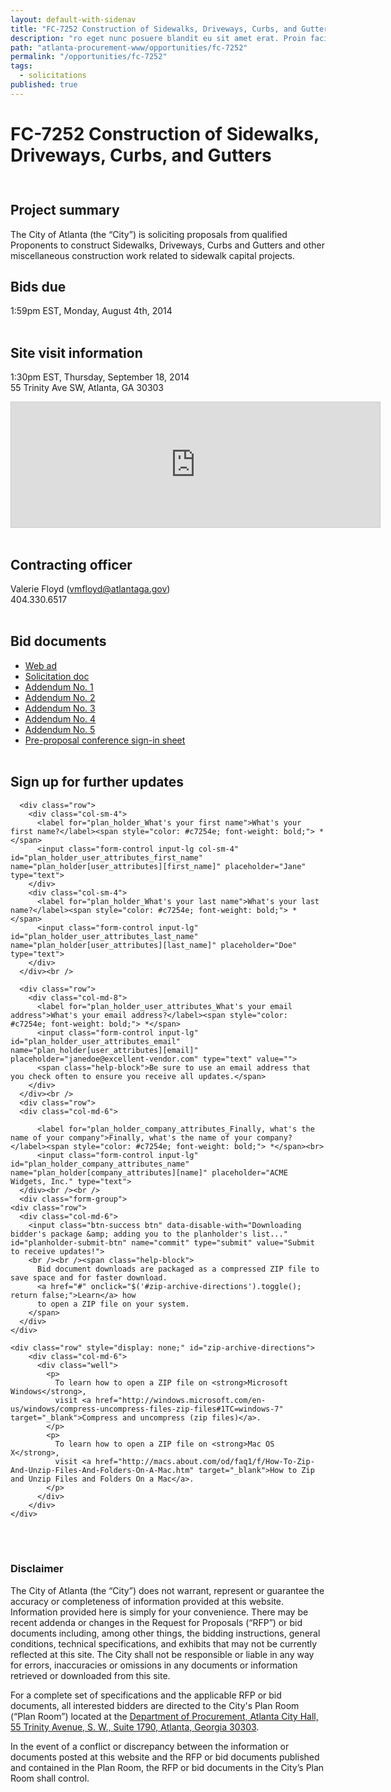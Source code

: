 ```yaml
---
layout: default-with-sidenav
title: "FC-7252 Construction of Sidewalks, Driveways, Curbs, and Gutters"
description: "ro eget nunc posuere blandit eu sit amet erat. Proin facilisis pellentesque pretium. Sed convallis rutrum turpis vel blandit. Donec id rhoncus diam. Duis ac bibendum est, in fringilla erat. Aliquam congue, risus in accumsan pulvinar, sapien nisi posuere velit, a pharetra lectus tellus egestas sapie"
path: "atlanta-procurement-www/opportunities/fc-7252"
permalink: "/opportunities/fc-7252"
tags:
  - solicitations
published: true
---
```


# FC-7252 Construction of Sidewalks, Driveways, Curbs, and Gutters

<script src="//platform.linkedin.com/in.js" type="text/javascript">
  lang: en_US
</script>
<script type="IN/Share" data-url="http://codeforamerica.github.io/atlanta-procurement-www/opportunities/fc-7252/" data-counter="right"></script>
<div style="height: 10px;">&nbsp;</div>

## Project summary
The City of Atlanta (the “City”) is soliciting proposals from
qualified Proponents to construct Sidewalks, Driveways, Curbs and Gutters and other miscellaneous construction work related to sidewalk capital projects.  

## Bids due  
1:59pm EST, Monday, August 4th, 2014
<br><br>

## Site visit information
1:30pm EST, Thursday, September 18, 2014  
55 Trinity Ave SW, Atlanta, GA 30303  

<iframe src="https://www.google.com/maps/embed?pb=!1m18!1m12!1m3!1d3317.4722616218355!2d-84.39067779999999!3d33.748460200000004!2m3!1f0!2f0!3f0!3m2!1i1024!2i768!4f13.1!3m3!1m2!1s0x88f50384a1145c5f%3A0xde099682688d4474!2s55+Trinity+Ave+SW%2C+Atlanta%2C+GA+30303!5e0!3m2!1sen!2sus!4v1410964997057" width="590" height="200" frameborder="0" style="border:1px solid #ccc;"></iframe>
<br><br>

## Contracting officer
Valerie Floyd ([vmfloyd@atlantaga.gov](mailto:vmfloyd@atlantaga.gov "Email Valerie Floyd, Contracting officer"))  
404.330.6517
<br><br>

## Bid documents  
- [Web ad](http://atlantaga.gov/modules/showdocument.aspx?documentid=14820)
- [Solicitation doc](http://atlantaga.gov/modules/showdocument.aspx?documentid=14816)
- [Addendum No. 1](http://atlantaga.gov/modules/showdocument.aspx?documentid=15086)
- [Addendum No. 2](http://atlantaga.gov/modules/showdocument.aspx?documentid=15182)
- [Addendum No. 3](http://atlantaga.gov/modules/showdocument.aspx?documentid=15252)
- [Addendum No. 4](http://atlantaga.gov/modules/showdocument.aspx?documentid=15340)
- [Addendum No. 5](http://atlantaga.gov/modules/showdocument.aspx?documentid=15573)
- [Pre-proposal conference sign-in sheet](http://atlantaga.gov/modules/showdocument.aspx?documentid=14999)
<br><br>

## Sign up for further updates

<div class="form-group">

      <div class="row">
        <div class="col-sm-4">
          <label for="plan_holder_What's your first name">What's your first name?</label><span style="color: #c7254e; font-weight: bold;"> *</span>
          <input class="form-control input-lg col-sm-4" id="plan_holder_user_attributes_first_name" name="plan_holder[user_attributes][first_name]" placeholder="Jane" type="text">
        </div>
        <div class="col-sm-4">
          <label for="plan_holder_What's your last name">What's your last name?</label><span style="color: #c7254e; font-weight: bold;"> *</span>
          <input class="form-control input-lg" id="plan_holder_user_attributes_last_name" name="plan_holder[user_attributes][last_name]" placeholder="Doe" type="text">
        </div>
      </div><br />

      <div class="row">
        <div class="col-md-8">
          <label for="plan_holder_user_attributes_What's your email address">What's your email address?</label><span style="color: #c7254e; font-weight: bold;"> *</span>
          <input class="form-control input-lg" id="plan_holder_user_attributes_email" name="plan_holder[user_attributes][email]" placeholder="janedoe@excellent-vendor.com" type="text" value="">
          <span class="help-block">Be sure to use an email address that you check often to ensure you receive all updates.</span>
        </div>
      </div><br />
      <div class="row">
      <div class="col-md-6">

          <label for="plan_holder_company_attributes_Finally, what's the name of your company">Finally, what's the name of your company?</label><span style="color: #c7254e; font-weight: bold;"> *</span><br>
          <input class="form-control input-lg" id="plan_holder_company_attributes_name" name="plan_holder[company_attributes][name]" placeholder="ACME Widgets, Inc." type="text">
      </div><br /><br />
      <div class="form-group">
    <div class="row">
      <div class="col-md-6">
        <input class="btn-success btn" data-disable-with="Downloading bidder's package &amp; adding you to the planholder's list..." id="planholder-submit-btn" name="commit" type="submit" value="Submit to receive updates!">
        <br /><br /><span class="help-block">
          Bid document downloads are packaged as a compressed ZIP file to save space and for faster download.
          <a href="#" onclick="$('#zip-archive-directions').toggle(); return false;">Learn</a> how
          to open a ZIP file on your system.
        </span>
      </div>
    </div>

    <div class="row" style="display: none;" id="zip-archive-directions">
        <div class="col-md-6">
          <div class="well">
            <p>
              To learn how to open a ZIP file on <strong>Microsoft Windows</strong>,
              visit <a href="http://windows.microsoft.com/en-us/windows/compress-uncompress-files-zip-files#1TC=windows-7" target="_blank">Compress and uncompress (zip files)</a>.
            </p>
            <p>
              To learn how to open a ZIP file on <strong>Mac OS X</strong>,
              visit <a href="http://macs.about.com/od/faq1/f/How-To-Zip-And-Unzip-Files-And-Folders-On-A-Mac.htm" target="_blank">How to Zip and Unzip Files and Folders On a Mac</a>.
            </p>
          </div>
        </div>
    </div>
  </div>
    </div>
  </div>

<br><br>

### Disclaimer
The City of Atlanta (the “City”) does not warrant, represent or guarantee the accuracy or completeness of information provided at this website. Information provided here is simply for your convenience. There may be recent addenda or changes in the Request for Proposals (“RFP”) or bid documents including, among other things, the bidding instructions, general conditions, technical specifications, and exhibits that may not be currently reflected at this site. The City shall not be responsible or liable in any way for errors, inaccuracies or omissions in any documents or information retrieved or downloaded from this site.

For a complete set of specifications and the applicable RFP or bid documents, all interested bidders are directed to the City's Plan Room (“Plan Room”) located at the <a href="https://maps.google.com?daddr=55+Trinity+Avenue+SW+Atlanta+GA+30303" target="_blank">Department of Procurement, Atlanta City Hall, 55 Trinity Avenue, S. W., Suite 1790, Atlanta, Georgia 30303</a>.

In the event of a conflict or discrepancy between the information or documents posted at this website and the RFP or bid documents published and contained in the Plan Room, the RFP or bid documents in the City’s Plan Room shall control.
